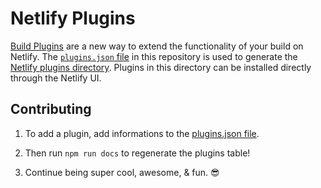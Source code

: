 # Netlify Plugins

[Build Plugins](https://docs.netlify.com/configure-builds/build-plugins) are a new way to extend the functionality of your build on Netlify. The [`plugins.json` file](./plugins.json) in this repository is used to generate the [Netlify plugins directory](https://app.netlify.com/plugins). Plugins in this directory can be installed directly through the Netlify UI.

## Contributing

1. To add a plugin, add informations to the [plugins.json file](./plugins.json).

2. Then run `npm run docs` to regenerate the plugins table!

3. Continue being super cool, awesome, & fun. 😎